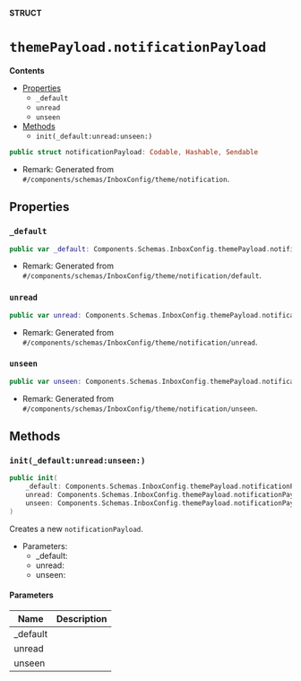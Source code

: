 **STRUCT**

# `themePayload.notificationPayload`

**Contents**

- [Properties](#properties)
  - `_default`
  - `unread`
  - `unseen`
- [Methods](#methods)
  - `init(_default:unread:unseen:)`

```swift
public struct notificationPayload: Codable, Hashable, Sendable
```

- Remark: Generated from `#/components/schemas/InboxConfig/theme/notification`.

## Properties
### `_default`

```swift
public var _default: Components.Schemas.InboxConfig.themePayload.notificationPayload._defaultPayload
```

- Remark: Generated from `#/components/schemas/InboxConfig/theme/notification/default`.

### `unread`

```swift
public var unread: Components.Schemas.InboxConfig.themePayload.notificationPayload.unreadPayload
```

- Remark: Generated from `#/components/schemas/InboxConfig/theme/notification/unread`.

### `unseen`

```swift
public var unseen: Components.Schemas.InboxConfig.themePayload.notificationPayload.unseenPayload
```

- Remark: Generated from `#/components/schemas/InboxConfig/theme/notification/unseen`.

## Methods
### `init(_default:unread:unseen:)`

```swift
public init(
    _default: Components.Schemas.InboxConfig.themePayload.notificationPayload._defaultPayload,
    unread: Components.Schemas.InboxConfig.themePayload.notificationPayload.unreadPayload,
    unseen: Components.Schemas.InboxConfig.themePayload.notificationPayload.unseenPayload
)
```

Creates a new `notificationPayload`.

- Parameters:
  - _default:
  - unread:
  - unseen:

#### Parameters

| Name | Description |
| ---- | ----------- |
| _default |  |
| unread |  |
| unseen |  |